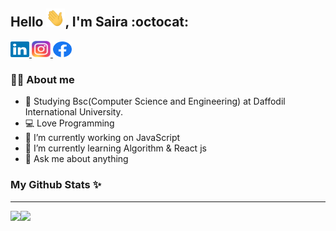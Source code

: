 ## Hello <img src="https://github.com/sairatabassum/sairatabassum/blob/main/svg/Hi.gif" width="30px">, I'm Saira :octocat:


<p>
  
  <a href="https://www.linkedin.com/in/saira-tabassum-6aaaa7202/">
    <img alt="LinkedIn" title="LinkedIn" height="25" width="30" src="https://raw.githubusercontent.com/sairatabassum/sairatabassum/main/svg/linkedin.svg">
  </a>
  
  
  <a href="https://www.instagram.com/saira_tabassum_/">
    <img alt="Instagram" title="Instagram" height="26" width="30" src="https://raw.githubusercontent.com/sairatabassum/sairatabassum/main/svg/instagram.svg">
  </a>
  
  <a href="https://web.facebook.com/saira.tabassum.98837/">
    <img alt="Facebook" title="Facebook" height="25" width="30" src="https://raw.githubusercontent.com/sairatabassum/sairatabassum/main/svg/facebook.svg">
  </a>
</p>

### 👩‍💻  About me

- 🏫 Studying Bsc(Computer Science and Engineering) at Daffodil International University.
- 💻 Love Programming
- 🔭 I’m currently working on JavaScript
- 🌱 I’m currently learning Algorithm & React js
- 💬 Ask me about anything

  
### My Github Stats :sparkles:

<hr>

<div>
  
<a href="https://github-readme-stats.vercel.app/api?username=sairatabassum&show_icons=true&theme=gotham">
  <img src="https://github-readme-stats.vercel.app/api?username=sairatabassum&show_icons=true&theme=gotham" align="left"/>
</a>
  
<a href="https://github-readme-stats.vercel.app/api/top-langs/?username=sairatabassum&hide=xslt&theme=gotham">
  <img src="https://github-readme-stats.vercel.app/api/top-langs/?username=sairatabassum&hide=xslt&theme=gotham" align="left"/>
</a>
</div>

<br>


